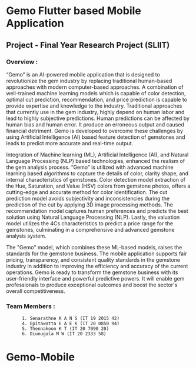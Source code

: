 # Gemo Flutter based Mobile Application
## Project - Final Year Research Project (SLIIT)
### Overview :
<p> “Gemo” is an AI-powered mobile application that is designed to revolutionize the gem industry by replacing traditional human-based approaches with modern computer-based approaches. A combination of well-trained machine learning models which is capable of color detection, optimal cut prediction, recommendation, and price prediction is capable to provide expertise and knowledge to the industry. Traditional approaches that currently use in the gem industry, highly depend on human labor and lead to highly subjective predictions. Human predictions can be affected by human bias and human error. It produce an erroneous output and caused financial detriment. Gemo is developed to overcome these challenges by using Artificial Intelligence (AI) based feature detection of gemstones and leads to predict more accurate and real-time output. </p>
<p> Integration of Machine learning (ML), Artificial Intelligence (AI), and Natural Language Processing (NLP) based technologies, enhanced the realism of the gem analysis process. “Gemo” is utilized with advanced machine learning based algorithms to capture the details of color, clarity shape, and internal characteristics of gemstones. Color detection model extraction of the Hue, Saturation, and Value (HSV) colors from gemstone photos, offers a cutting-edge and accurate method for color identification. The cut prediction model avoids subjectivity and inconsistencies during the prediction of the cut by applying 3D image processing methods. The recommendation model captures human preferences and predicts the best solution using Natural Language Processing (NLP). Lastly, the valuation model utilizes the 4Cs characteristics to predict a price range for the gemstones, culminating in a comprehensive and advanced gemstone analysis system. </p>
<p> The "Gemo" model, which combines these ML-based models, raises the standards for the gemstone business. The mobile application supports fair pricing, transparency, and consistent quality standards in the gemstone industry in addition to improving the efficiency and accuracy of the current operations. Gemo is ready to transform the gemstone business with its user-friendly interface and powerful predictive powers. It will enable gem professionals to produce exceptional outcomes and boost the sector's overall competitiveness. </p>

### Team Members :

          1. Senarathne K A N S (IT 19 2015 42)
          4. Epitawatta E A E K (IT 20 0850 94)
          5. Thennakoon K T (IT 20 7090 20)
          6. Diunugala M W (IT 20 2333 58)
# Gemo-Mobile
